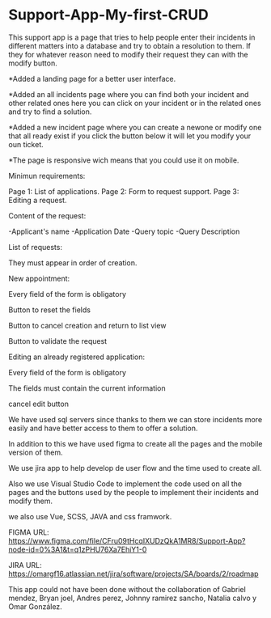 # Support-App-My-first-CRUD
This support app is a page that tries to help people enter their incidents in different matters into a database and try to obtain a resolution to them. If they for whatever reason need to modify their request they can with the modify button.

*Added a landing page for a better user interface.

*Added an all incidents page where you can find both your incident and other related ones
  here you can click on your incident or in the related ones and try to find a solution.

*Added a new incident page where you can create a newone or modify one that all ready exist
  if you click the button below it will let you modify your oun ticket.

*The page is responsive wich means that you could use it on mobile.

Minimun requirements:

Page 1: List of applications.
Page 2: Form to request support.
Page 3: Editing a request.


Content of the request:

-Applicant's name
-Application Date
-Query topic
-Query Description 

List of requests:

They must appear in order of creation.

New appointment:

Every field of the form is obligatory

Button to reset the fields

Button to cancel creation and return to list view

Button to validate the request


Editing an already registered application:

Every field of the form is obligatory

The fields must contain the current information

cancel edit button



We have used sql servers since thanks to them we can store incidents more easily and have better access to them to offer a solution.

In addition to this we have used figma to create all the pages and the mobile version of them.

We use jira app to help develop de user flow and the time used to create all.

Also we use Visual Studio Code to implement the code used on all the pages and the buttons used by the people to implement their incidents and modify them.

we also use Vue, SCSS, JAVA and css framwork.

FIGMA URL: https://www.figma.com/file/CFru09tHcqIXUDzQkA1MR8/Support-App?node-id=0%3A1&t=q1zPHU76Xa7EhiY1-0

JIRA URL:  https://omargf16.atlassian.net/jira/software/projects/SA/boards/2/roadmap

This app could not have been done without the collaboration of Gabriel mendez, Bryan joel, Andres perez, Johnny ramirez sancho, Natalia calvo y Omar González.
